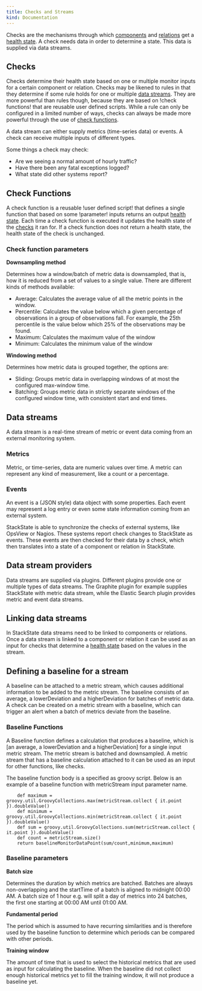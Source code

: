 ```yaml
---
title: Checks and Streams
kind: Documentation
---
```

Checks are the mechanisms through which [components](/basic_concepts/#components) and [relations](/basic_concepts/#relations) get a [health state](/basic_concepts/#health-states). A check needs data in order to determine a state. This data is supplied via data streams.

## Checks

Checks determine their health state based on one or multiple monitor inputs for a certain component or relation. Checks may be likened to rules in that they determine if some rule holds for one or multiple [data streams](#data-streams). They are more powerful than rules though, because they are based on !check functions! that are reusable user defined scripts. While a rule can only be configured in a limited number of ways, checks can always be made more powerful through the use of [check functions](#check-functions).

A data stream can either supply metrics (time-series data) or events. A check can receive multiple inputs of different types.

Some things a check may check:

 * Are we seeing a normal amount of hourly traffic?
 * Have there been any fatal exceptions logged?
 * What state did other systems report?

## Check Functions

 A check function is a reusable !user defined script! that defines a single function that based on some !parameter! inputs returns an output [health state](/basic_concepts/#health-states). Each time a check function is executed it updates the health state of the [checks](#checks) it ran for. If a check function does not return a health state, the health state of the check is unchanged.

### Check function parameters

**Downsampling method**

Determines how a window/batch of metric data is downsampled, that is, how it is reduced from a set of values to a single value.
There are different kinds of methods available:

* Average: Calculates the average value of all the metric points in the window.
* Percentile: Calculates the value below which a given percentage of observations in a group of observations fall. For example, the 25th percentile is the value below which 25% of the observations may be found.
* Maximum: Calculates the maximum value of the window
* Minimum: Calculates the minimum value of the window

**Windowing method**

Determines how metric data is grouped together, the options are:

* Sliding: Groups metric data in overlapping windows of at most the configured max-window time.
* Batching: Groups metric data in strictly separate windows of the configured window time, with consistent start and end times.

## Data streams

 A data stream is a real-time stream of metric or event data coming from an external monitoring system.

### Metrics

 Metric, or time-series, data are numeric values over time. A metric can represent any kind of measurement, like a count or a percentage.

 ### Events

 An event is a (JSON style) data object with some properties. Each event may represent a log entry or even some state information coming from an external system.

 StackState is able to synchronize the checks of external systems, like OpsView or Nagios. These systems report check changes to StackState as events. These events are then checked for their data by a check, which then translates into a state of a component or relation in StackState.

## Data stream providers

 Data streams are supplied via plugins. Different plugins provide one or multiple types of data streams. The Graphite plugin for example supplies StackState with metric data stream, while the Elastic Search plugin provides metric and event data streams.

## Linking data streams

 In StackState data streams need to be linked to components or relations. Once a data stream is linked to a component or relation it can be used as an input for checks that determine a [health state](/basic_concepts/#health-states) based on the values in the stream.

## Defining a baseline for a stream

 A baseline can be attached to a metric stream, which causes additional information to be added to the metric stream.
 The baseline consists of an average, a lowerDeviation and a higherDeviation for batches of metric data.
 A check can be created on a metric stream with a baseline, which can trigger an alert when a batch of metrics deviate from the baseline.

### Baseline Functions

 A Baseline function defines a calculation that produces a baseline, which is [an average, a lowerDeviation and a higherDeviation] for a single input metric stream. The metric stream is batched and downsampled. A metric stream that has a baseline calculation attached to it can be used as an input for other functions, like checks.

 The baseline function body is a specified as groovy script. Below is an example of a baseline function with metricStream input parameter name.

 ```
     def maximum = groovy.util.GroovyCollections.max(metricStream.collect { it.point }).doubleValue()
     def minimum = groovy.util.GroovyCollections.min(metricStream.collect { it.point }).doubleValue()
     def sum = groovy.util.GroovyCollections.sum(metricStream.collect { it.point }).doubleValue()
     def count = metricStream.size()
     return baselineMonitorDataPoint(sum/count,minimum,maximum)

 ```

### Baseline parameters

**Batch size**

Determines the duration by which metrics are batched. Batches are always non-overlapping and the startTime of a batch is aligned to midnight 00:00 AM. A batch size of 1 hour e.g. will split a day of metrics into 24 batches, the first one starting at 00:00 AM until 01:00 AM.

**Fundamental period**

The period which is assumed to have recurring similarities and is therefore used by the baseline function to determine which periods can be compared with other periods.

**Training window**

The amount of time that is used to select the historical metrics that are used as input for calculating the baseline. When the baseline did not collect enough historical metrics yet to fill the training window, it will not produce a baseline yet.
